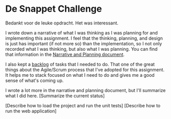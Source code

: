 # De Snappet Challenge

Bedankt voor de leuke opdracht. Het was interessant.

I wrote down a narrative of what I was thinking as I was planning for and implementing this assignment. I feel that the thinking, planning, and design is just has important (if not more so) than the implementation, so I not only recorded what I was thinking, but also what I was planning. You can find that information in the [Narrative and Planning document](NarrativePlan.md).

I also kept a [backlog](backlog.md) of tasks that I needed to do. That one of the great things about the Agile/Scrum process that I've adopted for this assignment. It helps me to stack focused on what I need to do and gives me a good sense of what's coming up.

I wrote a lot more in the narrative and planning document, but I'll summarize what I did here. 
[Summarize the current status]

[Describe how to load the project and run the unit tests]
[Describe how to run the web application]